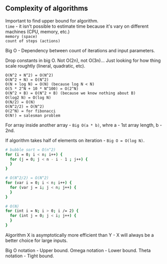 Complexity of algorithms
-

Important to find upper bound for algorithm.
<br>`time` - it isn't possible to estimate time because it's vary on different machines (CPU, memory, etc.)
<br>`memory (space)`
<br>`count of steps (actions)`

Big O - Dependency between count of iterations and input parameters.

Drop constants in big O. Not O(2n), not O(3n)...
Just looking for how thing scale roughtly (lineral, quadratic, etc).

````
O(N^2 + N^2) = O(N^2)
O(N^2 + N) = O(N^2)
O(N + log N) = O(N) (because log N < N)
O(5 * 2^N + 10 * N^100) = O(2^N)
O(N^2 + B) = O(N^2 + B) (because we know nothing about B)
O(log2 N) = O(log N)
O(N/2) = O(N)
O(N^2/2) = O(N^2)
O(2^N) = for fibonacci
O(N!) = salesman problem
````

For array inside another array - `Big O(a * b)`,
whre a - 1st array length, b - 2nd.

If algorithm takes half of elements on iteration - `Big O = O(log N)`.

````sh
# bubble sort = O(n^2)
for (i = 0; i < n; i++) {
  for (j = 0; j < n - i - 1 ; j++) {
  }
}

# O(N^2/2) = O(N^2)
for (var i = 0; i < n; i++) {
  for (var j = i; j < n; j++) {
  }
}

# O(N)
for (int i = N; i > 0; i /= 2) {
  for (int j = 0; j < i; j++) {
  }
}
````

Algorithm X is asymptotically more efficient than Y -
X will always be a better choice for large inputs.

Big O notation - Upper bound.
Omega notation - Lower bound.
Theta notation - Tight bound.
